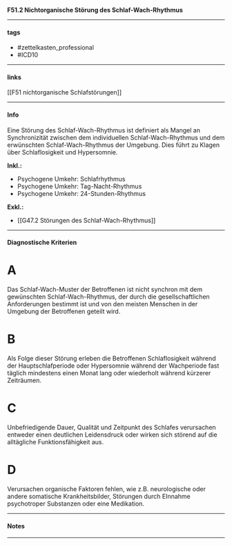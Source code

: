__F51.2 Nichtorganische Störung des Schlaf-Wach-Rhythmus__

___________________________________________
#### tags

- #zettelkasten_professional
- #ICD10 
___________________________________________
#### links

[[F51 nichtorganische Schlafstörungen]]

___________________________________________
#### Info
Eine Störung des Schlaf-Wach-Rhythmus ist definiert als Mangel an Synchronizität zwischen dem individuellen Schlaf-Wach-Rhythmus und dem erwünschten Schlaf-Wach-Rhythmus der Umgebung. Dies führt zu Klagen über Schlaflosigkeit und Hypersomnie.

__Inkl.:__
- Psychogene Umkehr: Schlafrhythmus  
- Psychogene Umkehr: Tag-Nacht-Rhythmus  
- Psychogene Umkehr: 24-Stunden-Rhythmus

__Exkl.:__
- [[G47.2 Störungen des Schlaf-Wach-Rhythmus]]
___________________________________________
#### Diagnostische Kriterien

# A
Das Schlaf-Wach-Muster der Betroffenen ist nicht synchron mit dem gewünschten Schlaf-Wach-Rhythmus, der durch die gesellschaftlichen Anforderungen bestimmt ist und von den meisten Menschen in der Umgebung der Betroffenen geteilt wird.

# B
Als Folge dieser Störung erleben die Betroffenen Schlaflosigkeit während der Hauptschlafperiode oder Hypersomnie während der Wachperiode fast täglich mindestens einen Monat lang oder wiederholt während kürzerer Zeiträumen.

# C
Unbefriedigende Dauer, Qualität und Zeitpunkt des Schlafes verursachen entweder einen deutlichen Leidensdruck oder wirken sich störend auf die alltägliche Funktionsfähigkeit aus.

# D
Verursachen organische Faktoren fehlen, wie z.B. neurologische oder andere somatische Krankheitsbilder, Störungen durch EInnahme psychotroper Substanzen oder eine Medikation.
___________________________________________
#### Notes

___________________________________________


